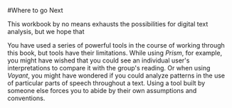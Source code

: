 #Where to go Next

This workbook by no means exhausts the possibilities for digital text analysis, but we hope that

You have used a series of powerful tools in the course of working through this book, but tools have their limitations. While using *Prism*, for example, you might have wished that you could see an individual user's interpretations to compare it with the group's reading. Or when using *Voyant*, you might have wondered if you could analyze patterns in the use of particular parts of speech throughout a text. Using a tool built by someone else forces you to abide by their own assumptions and conventions. 